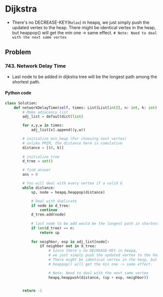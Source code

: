 # Dijkstra

- There's no DECREASE-KEY(`Relax`) in heapq, we just simply push the updated vertex to the heap. There might be identical vertex in the heap, but heappop() will get the min one -> same effect. `# Note: Need to deal with the next same vertex`

## Problem 

### 743. Network Delay Time

- Last node to be added in dijkstra tree will be the longest path among the shortest path.

#### Python code

```python
class Solution:
    def networkDelayTime(self, times: List[List[int]], n: int, k: int) -> int:
        # Make adjacency list
        adj_list = defaultdict(list)

        for x,y,w in times:
            adj_list[x].append((y,w))

        # initialize min_heap (For choosing next vertex) 
        # unlike PRIM, the distance here is cumulative
        distance = [(0, k)]
        
        # initialize tree
        d_tree = set()

        # find answer
        ans = 0

        # You will deal with every vertex if a valid G
        while distance:
            sp, node = heapq.heappop(distance)

            # Deal with duplicate
            if node in d_tree:
                continue
            d_tree.add(node)
            
            # last node to be add would be the longest path in shortest path
            if len(d_tree) == n:
                return sp
            
            for neighbor, esp in adj_list[node]:
                if neighbor not in d_tree:
                    # Since there's no DECREASE-KEY in heapq,
                    # we just simply push the updated vertex to the heap.
                    # There might be identical vertex in the heap, but 
                    # heappop() will get the min one -> same effect.

                    # Note: Need to deal with the next same vertex
                    heapq.heappush(distance, (sp + esp, neighbor))


        return -1

```